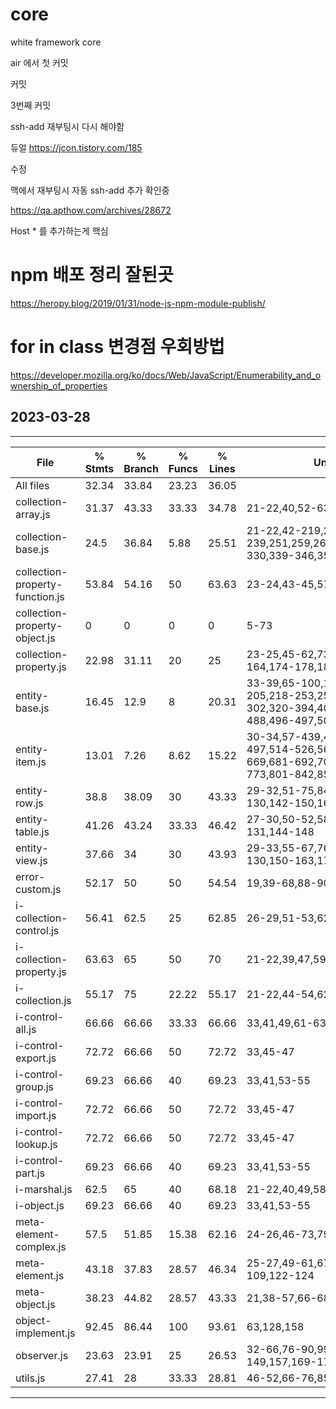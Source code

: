 # core
white framework core

air 에서 첫  커밋

커밋

3번째 커밋


ssh-add 재부팅시 다시 해야함


듀얼
https://jcon.tistory.com/185

수정



맥에서 재부팅시 자동 ssh-add 추가 확인중

https://qa.apthow.com/archives/28672

Host * 를 추가하는게 핵심


# npm 배포 정리 잘된곳
https://heropy.blog/2019/01/31/node-js-npm-module-publish/


# for in class 변경점 우회방법
https://developer.mozilla.org/ko/docs/Web/JavaScript/Enumerability_and_ownership_of_properties

## 2023-03-28
----------------------------------------
File                                     | % Stmts | % Branch | % Funcs | % Lines | Uncovered Line #s                                                           
-----------------------------------------|---------|----------|---------|---------|--
All files                        |   32.34 |    33.84 |   23.23 |   36.05 |                                                                                                                                  
 collection-array.js             |   31.37 |    43.33 |   33.33 |   34.78 | 21-22,40,52-63,75-93,103-112,124-126                                                                                             
 collection-base.js              |    24.5 |    36.84 |    5.88 |   25.51 | 21-22,42-219,228-239,251,259,267,275,283,291,299,308,320-330,339-346,355,364,376-378                                             
 collection-property-function.js |   53.84 |    54.16 |      50 |   63.63 | 23-24,43-45,57-60,73                                                                                                             
 collection-property-object.js   |       0 |        0 |       0 |       0 | 5-73                                                                                                                             
 collection-property.js          |   22.98 |    31.11 |      20 |      25 | 23-25,45-62,73-93,104-143,152-164,174-178,187,200-202                                                                            
 entity-base.js                  |   16.45 |     12.9 |       8 |   20.31 | 33-39,65-100,112-116,128-132,145-205,218-253,258-260,272,280-288,297-302,320-394,404-406,421-472,485-488,496-497,502,515-516     
 entity-item.js                  |   13.01 |     7.26 |    8.62 |   15.22 | 30-34,57-439,449-450,456-458,466-497,514-526,565-620,637-650,666-669,681-692,702-703,722,735-749,766-773,801-842,851-856,874-882 
 entity-row.js                   |    38.8 |    38.09 |      30 |   43.33 | 29-32,51-75,84-86,94-96,104-112,128-130,142-150,163-167                                                                          
 entity-table.js                 |   41.26 |    43.24 |   33.33 |   46.42 | 27-30,50-52,58-60,73-85,102-104,117-131,144-148                                                                                  
 entity-view.js                  |   37.66 |       34 |      30 |   43.93 | 29-33,55-67,76-77,82-84,97-112,128-130,150-163,176-180                                                                           
 error-custom.js                 |   52.17 |       50 |      50 |   54.54 | 19,39-68,88-90                                                                                                                   
 i-collection-control.js         |   56.41 |     62.5 |      25 |   62.85 | 26-29,51-53,62,70,78,86,94,106-108                                                                                               
 i-collection-property.js        |   63.63 |       65 |      50 |      70 | 21-22,39,47,59-61                                                                                                                
 i-collection.js                 |   55.17 |       75 |   22.22 |   55.17 | 21-22,44-54,62,70,78,86,94,102,114-116                                                                                           
 i-control-all.js                |   66.66 |    66.66 |   33.33 |   66.66 | 33,41,49,61-63                                                                                                                   
 i-control-export.js             |   72.72 |    66.66 |      50 |   72.72 | 33,45-47                                                                                                                         
 i-control-group.js              |   69.23 |    66.66 |      40 |   69.23 | 33,41,53-55                                                                                                                      
 i-control-import.js             |   72.72 |    66.66 |      50 |   72.72 | 33,45-47                                                                                                                         
 i-control-lookup.js             |   72.72 |    66.66 |      50 |   72.72 | 33,45-47                                                                                                                         
 i-control-part.js               |   69.23 |    66.66 |      40 |   69.23 | 33,41,53-55                                                                                                                      
 i-marshal.js                    |    62.5 |       65 |      40 |   68.18 | 21-22,40,49,58,70-72                                                                                                             
 i-object.js                     |   69.23 |    66.66 |      40 |   69.23 | 33,41,53-55                                                                                                                      
 meta-element-complex.js         |    57.5 |    51.85 |   15.38 |   62.16 | 24-26,46-73,79-81,103-105                                                                                                        
 meta-element.js                 |   43.18 |    37.83 |   28.57 |   46.34 | 25-27,49-61,67-69,78,87-90,100-109,122-124                                                                                       
 meta-object.js                  |   38.23 |    44.82 |   28.57 |   43.33 | 21,38-57,66-68,77-87,99-101                                                                                                      
 object-implement.js             |   92.45 |    86.44 |     100 |   93.61 | 63,128,158                                                                                                                       
 observer.js                     |   23.63 |    23.91 |      25 |   26.53 | 32-66,76-90,99-106,120-123,132-149,157,169-171                                                                                   
 utils.js                        |   27.41 |       28 |   33.33 |   28.81 | 46-52,66-76,85-88,101-141,152-155                                                                                                
----------------------------------------